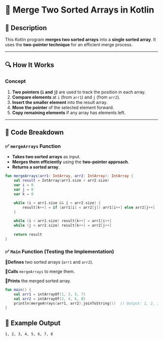 # 📌 Merge Two Sorted Arrays in Kotlin

## 🚀 Description
This Kotlin program **merges two sorted arrays** into a **single sorted array**. It uses the **two-pointer technique** for an efficient merge process.

---

## 🔍 How It Works

### **Concept**
1. **Two pointers (`i` and `j`)** are used to track the position in each array.
2. **Compare elements** at `i` (from `arr1`) and `j` (from `arr2`).
3. **Insert the smaller element** into the result array.
4. **Move the pointer** of the selected element forward.
5. **Copy remaining elements** if any array has elements left.

---

## 📂 Code Breakdown

### ✅ **`mergeArrays` Function**
- **Takes two sorted arrays** as input.
- **Merges them efficiently** using the **two-pointer approach**.
- **Returns a sorted array**.

```kotlin
fun mergeArrays(arr1: IntArray, arr2: IntArray): IntArray {
    val result = IntArray(arr1.size + arr2.size)
    var i = 0
    var j = 0
    var k = 0

    while (i < arr1.size && j < arr2.size) {
        result[k++] = if (arr1[i] < arr2[j]) arr1[i++] else arr2[j++]
    }
    
    while (i < arr1.size) result[k++] = arr1[i++]
    while (j < arr2.size) result[k++] = arr2[j++]
    
    return result
}
```

### ✅ **`Main` Function (Testing the Implementation)**
🔹**Defines** two sorted arrays (`arr1` and `arr2`).

🔹**Calls** `mergeArrays` to merge them.

🔹**Prints** the merged sorted array.
```kotlin
fun main() {
    val arr1 = intArrayOf(1, 3, 5, 7)
    val arr2 = intArrayOf(2, 4, 6, 8)
    println(mergeArrays(arr1, arr2).joinToString())  // Output: 1, 2, 3, 4, 5, 6, 7, 8
}
```
## 🎯 Example Output
```
1, 2, 3, 4, 5, 6, 7, 8
```
